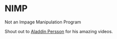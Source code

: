 # NIMP
 Not an Impage Manipulation Program

Shout out to [Aladdin Persson](https://www.youtube.com/c/AladdinPersson) for his amazing videos.